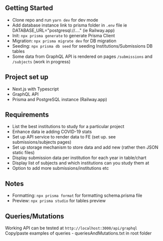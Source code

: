 ## Getting Started

- Clone repo and run `yarn dev` for dev mode
- Add database instance link to prisma folder in `.env` file ie DATABASE_URL="postgresql://...." (ie Railway.app)
- Init: `npx prisma generate` to generate Prisma Client
- Migration: `npx prisma migrate dev` for DB migration
- Seeding: `npx prisma db seed` for seeding Institutions/Submissions DB tables
- Some data from GraphQL API is rendered on pages `/submissions` and `/subjects` (work in progress)

## Project set up

- Next.js with Typescript
- GraphQL API
- Prisma and PostgreSQL instance (Railway.app)

## Requirements

- List the best institutions to study for a particular project
- Enhance data ie adding COVID-19 stats
- Set up API service to render data to FE (set up. see submissions/subjects pages)
- Set up storage mechanism to store data and add new (rather then JSON static files)
- Display submission data per institution for each year in table/chart
- Display list of subjects and which institutions can you study them at
- Option to add more submissions/institutions etc

## Notes

- Formatting: `npx prisma format` for formatting schema.prisma file
- Preview: `npx prisma studio` for tables preview

## Queries/Mutations

Working API can be tested at `http://localhost:3000/api/graphql`
Copy/paste examples of queries - queriesAndMutations.txt in root folder
